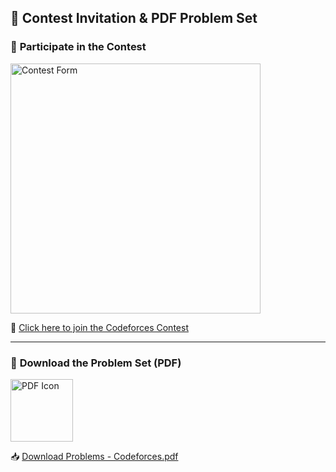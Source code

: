 ## 📢 Contest Invitation & PDF Problem Set

### 🏁 **Participate in the Contest**

<a href="https://codeforces.com/contestInvitation/0d3c7c735f547f0bd2d6b0bc5a02bf1887a74c0b">
  <img src="https://cosmosgroup.sgp1.digitaloceanspaces.com/news/9251651.webp" alt="Contest Form" width="400"/>
</a>

🔗 [Click here to join the Codeforces Contest](https://codeforces.com/contestInvitation/0d3c7c735f547f0bd2d6b0bc5a02bf1887a74c0b)

---

### 📄 **Download the Problem Set (PDF)**

<a href="https://github.com/maruf-hossain74/My-Custom-Problems/blob/main/Problems%20-%20Codeforces.pdf">
  <img src="https://upload.wikimedia.org/wikipedia/commons/thumb/8/87/PDF_file_icon.svg/1200px-PDF_file_icon.svg.png" alt="PDF Icon" width="100"/>
</a>

📥 [Download Problems - Codeforces.pdf](https://github.com/maruf-hossain74/My-Custom-Problems/blob/main/Problems%20-%20Codeforces.pdf)

